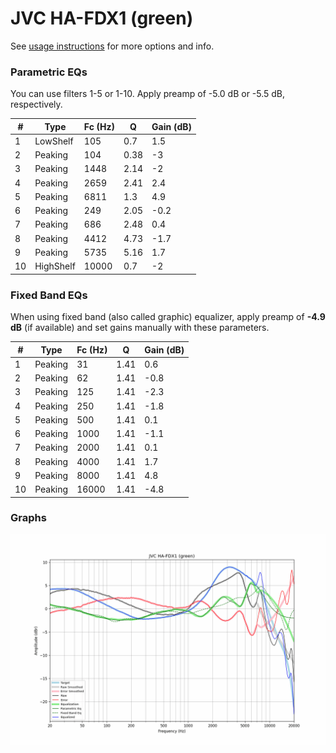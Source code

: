 # JVC HA-FDX1 (green)
See [usage instructions](https://github.com/jaakkopasanen/AutoEq#usage) for more options and info.

### Parametric EQs
You can use filters 1-5 or 1-10. Apply preamp of -5.0 dB or -5.5 dB, respectively.

|   # | Type      |   Fc (Hz) |    Q |   Gain (dB) |
|-----|-----------|-----------|------|-------------|
|   1 | LowShelf  |       105 | 0.7  |         1.5 |
|   2 | Peaking   |       104 | 0.38 |        -3   |
|   3 | Peaking   |      1448 | 2.14 |        -2   |
|   4 | Peaking   |      2659 | 2.41 |         2.4 |
|   5 | Peaking   |      6811 | 1.3  |         4.9 |
|   6 | Peaking   |       249 | 2.05 |        -0.2 |
|   7 | Peaking   |       686 | 2.48 |         0.4 |
|   8 | Peaking   |      4412 | 4.73 |        -1.7 |
|   9 | Peaking   |      5735 | 5.16 |         1.7 |
|  10 | HighShelf |     10000 | 0.7  |        -2   |

### Fixed Band EQs
When using fixed band (also called graphic) equalizer, apply preamp of **-4.9 dB** (if available) and set gains manually with these parameters.

|   # | Type    |   Fc (Hz) |    Q |   Gain (dB) |
|-----|---------|-----------|------|-------------|
|   1 | Peaking |        31 | 1.41 |         0.6 |
|   2 | Peaking |        62 | 1.41 |        -0.8 |
|   3 | Peaking |       125 | 1.41 |        -2.3 |
|   4 | Peaking |       250 | 1.41 |        -1.8 |
|   5 | Peaking |       500 | 1.41 |         0.1 |
|   6 | Peaking |      1000 | 1.41 |        -1.1 |
|   7 | Peaking |      2000 | 1.41 |         0.1 |
|   8 | Peaking |      4000 | 1.41 |         1.7 |
|   9 | Peaking |      8000 | 1.41 |         4.8 |
|  10 | Peaking |     16000 | 1.41 |        -4.8 |

### Graphs
![](./JVC%20HA-FDX1%20(green).png)
